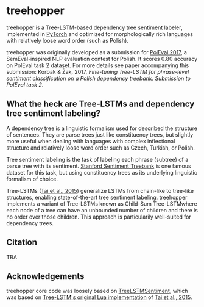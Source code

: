 treehopper
==================================

treehopper is a Tree-LSTM-based dependency tree sentiment labeler, implemented in [PyTorch](https://github.com/pytorch/pytorch) and optimized for morphologically rich languages with relatively loose word order (such as Polish).

treehopper was originally developed as a submission for [PolEval 2017](http://poleval.pl/), a SemEval-inspired NLP evaluation contest for Polish. It scores 0.80 accuracy on PolEval task 2 dataset. For more details see paper accompanying this submission: Korbak & Żak, 2017, *Fine-tuning Tree-LSTM for phrase-level sentiment classification on a Polish dependency treebank. Submission to PolEval task 2*.

## What the heck are Tree-LSTMs and dependency tree sentiment labeling?

A dependency tree is a linguistic formalism used for described the structure of sentences. They are parse trees just like constituency trees, but slightly more useful when dealing with languages with complex inflectional structure and relatively loose word order such as Czech, Turkish, or Polish.

Tree sentiment labeling is the task of labeling each phrase (subtree) of a parse tree with its sentiment. [Stanford Sentiment Treebank](https://nlp.stanford.edu/sentiment) is one famous dataset for this task, but using constituency trees as its underlying linguistic formalism of choice.

Tree-LSTMs ([Tai et al., 2015](https://arxiv.org/abs/1503.00075)) generalize LSTMs from chain-like to tree-like structures, enabling state-of-the-art tree sentiment labeling. treehopper implements a variant of Tree-LSTMs known as Child-Sum Tree-LSTMwhere each node of a tree can have an unbounded number of children and there is no order over those children. This approach is particularily well-suited for dependency trees.

## Citation

TBA

## Acknowledgements

treehopper core code was loosely based on [TreeLSTMSentiment](https://github.com/ttpro1995/TreeLSTMSentiment), which was based on [Tree-LSTM's original Lua implementation](https://github.com/stanfordnlp/treelstm) of [Tai et al., 2015](https://arxiv.org/abs/1503.00075).

